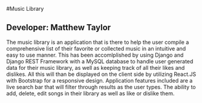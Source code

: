 #Music Library

## Developer: Matthew Taylor

The music library is an application that is there to help the user compile a comprehensive list of 
their favorite or collected music in an intuitive and easy to use manner. This has been accomlplished
by using Django and Django REST Framework with a MySQL database to handle user generated data for their 
music library, as well as keeping track of all their likes and dislikes. All this will than be displayed 
on the client side by utilizing React.JS with Bootstrap for a responsive design. Application features included 
are a live search bar that will filter through results as the user types. The ability to add, delete, edit songs 
in their library as well as like or dislike them.